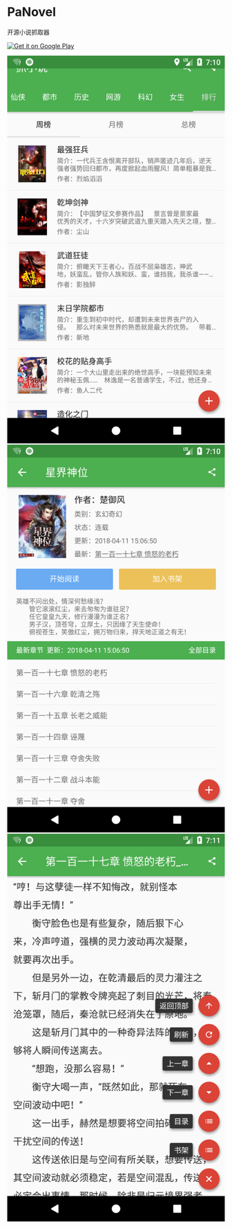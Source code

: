# PaNovel
开源小说抓取器

<a href='https://play.google.com/store/apps/details?id=com.tian.panovel&pcampaignid=MKT-Other-global-all-co-prtnr-py-PartBadge-Mar2515-1'><img alt='Get it on Google Play' src='https://play.google.com/intl/en_us/badges/images/generic/en_badge_web_generic.png'/></a>

![](doc/1.png)
![](doc/2.png)
![](doc/3.png)